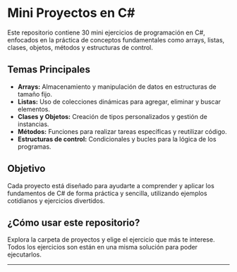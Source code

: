 # Mini Proyectos en C#

Este repositorio contiene 30 mini ejercicios de programación en C#, enfocados en la práctica de conceptos fundamentales como arrays, listas, clases, objetos, métodos y estructuras de control.

## Temas Principales

- **Arrays:** Almacenamiento y manipulación de datos en estructuras de tamaño fijo.
- **Listas:** Uso de colecciones dinámicas para agregar, eliminar y buscar elementos.
- **Clases y Objetos:** Creación de tipos personalizados y gestión de instancias.
- **Métodos:** Funciones para realizar tareas específicas y reutilizar código.
- **Estructuras de control:** Condicionales y bucles para la lógica de los programas.

## Objetivo

Cada proyecto está diseñado para ayudarte a comprender y aplicar los fundamentos de C# de forma práctica y sencilla, utilizando ejemplos cotidianos y ejercicios divertidos.

## ¿Cómo usar este repositorio?

Explora la carpeta de proyectos y elige el ejercicio que más te interese. Todos los ejercicios son están en una misma solución para poder ejecutarlos.

---

